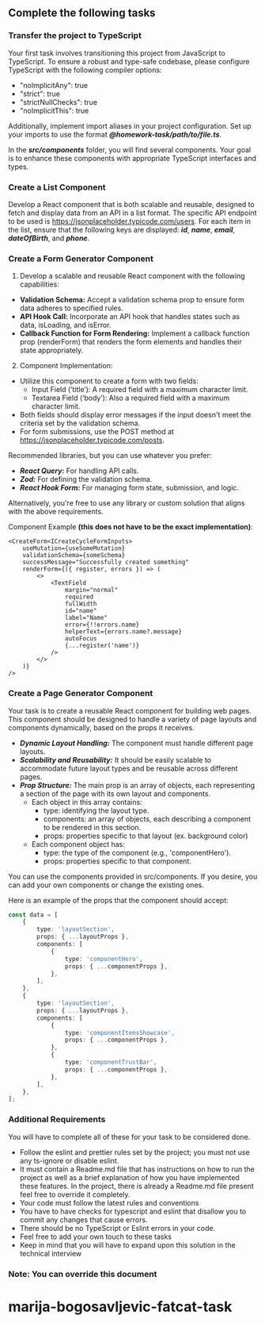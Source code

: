 ## Complete the following tasks

### Transfer the project to TypeScript

Your first task involves transitioning this project
from JavaScript to TypeScript. To ensure a robust
and type-safe codebase, please configure TypeScript
with the following compiler options:

-   "noImplicitAny": true
-   "strict": true
-   "strictNullChecks": true
-   "noImplicitThis": true

Additionally, implement import aliases in your project
configuration. Set up your imports to use the format
**_@homework-task/path/to/file.ts_**.

In the **_src/components_** folder, you will find several
components. Your goal is to enhance these components with
appropriate TypeScript interfaces and types.

### Create a List Component

Develop a React component that is both scalable and reusable,
designed to fetch and display data from an API in a list
format. The specific API endpoint to be used is
https://jsonplaceholder.typicode.com/users. For each item
in the list, ensure that the following keys are displayed:
**_id_**, **_name_**, **_email_**, **_dateOfBirth_**, and **_phone_**.

### Create a Form Generator Component

1. Develop a scalable and reusable React component with the
   following capabilities:

-   **Validation Schema:** Accept a validation schema prop to ensure form data adheres to specified rules.
-   **API Hook Call:** Incorporate an API hook that handles states such as data, isLoading, and isError.
-   **Callback Function for Form Rendering:** Implement a callback function prop (renderForm) that renders the form elements and handles their state appropriately.

2. Component Implementation:

-   Utilize this component to create a form with two fields:
    -   Input Field (‘title’): A required field with a maximum character limit.
    -   Textarea Field (‘body’): Also a required field with a maximum character limit.
-   Both fields should display error messages if the input doesn't meet the criteria set by the validation schema.
-   For form submissions, use the POST method at https://jsonplaceholder.typicode.com/posts.

Recommended libraries, but you can use whatever you prefer:

-   **_React Query:_** For handling API calls.
-   **_Zod:_** For defining the validation schema.
-   **_React Hook Form:_** For managing form state, submission, and logic.

Alternatively, you're free to use any library or custom solution that aligns with the above requirements.

Component Example **(this does not have to be the exact implementation)**:

```tsx
<CreateForm<ICreateCycleFormInputs>
    useMutation={useSomeMutation}
    validationSchema={someSchema}
    successMessage="Successfully created something"
    renderForm={({ register, errors }) => (
        <>
            <TextField
                margin="normal"
                required
                fullWidth
                id="name"
                label="Name"
                error={!!errors.name}
                helperText={errors.name?.message}
                autoFocus
                {...register('name')}
            />
        </>
    )}
/>
```

### Create a Page Generator Component

Your task is to create a reusable React component for
building web pages. This component should be designed
to handle a variety of page layouts and components
dynamically, based on the props it receives.

-   **_Dynamic Layout Handling:_** The component must handle different page layouts.
-   **_Scalability and Reusability:_** It should be easily scalable to accommodate future layout types and be reusable across different pages.
-   **_Prop Structure:_** The main prop is an array of objects, each representing a section of the page with its own layout and components.
    -   Each object in this array contains:
        -   type: identifying the layout type.
        -   components: an array of objects, each describing a component to be rendered in this section.
        -   props: properties specific to that layout (ex. background color)
    -   Each component object has:
        -   type: the type of the component (e.g., 'componentHero').
        -   props: properties specific to that component.

You can use the components provided in src/components. If you desire, you can
add your own components or change the existing ones.

Here is an example of the props that the component should accept:

```ts
const data = [
    {
        type: 'layoutSection',
        props: { ...layoutProps },
        components: [
            {
                type: 'componentHero',
                props: { ...componentProps },
            },
        ],
    },
    {
        type: 'layoutSection',
        props: { ...layoutProps },
        components: [
            {
                type: 'componentItemsShowcase',
                props: { ...componentProps },
            },
            {
                type: 'componentTrustBar',
                props: { ...componentProps },
            },
        ],
    },
];
```

### Additional Requirements

You will have to complete all of these for your task to be considered done.

-   Follow the eslint and prettier rules set by the project; you must not use any ts-ignore or disable eslint.
-   It must contain a Readme.md file that has instructions on how to run the project as well as a brief explanation of how you have implemented these features. In the project, there is already a Readme.md file present feel free to override it completely.
-   Your code must follow the latest rules and conventions
-   You have to have checks for typescript and eslint that disallow you to commit any changes that cause errors.
-   There should be no TypeScript or Eslint errors in your code.
-   Feel free to add your own touch to these tasks
-   Keep in mind that you will have to expand upon this solution in the technical interview

### Note: You can override this document

# marija-bogosavljevic-fatcat-task

